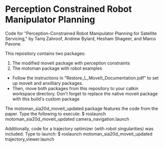 # Perception Constrained Robot Manipulator Planning
Code for "Perception-Constrained Robot Manipulator Planning for Satellite Servicing," by Tariq Zahroof, Andrew Bylard, Hesham Shageer, and Marco Pavone.

This repository contains two packages:
1. The modified moveit package with perception constraints
2. The motoman package with robot examples

- Follow the instructions in "Restore_L_MoveIt_Documentation.pdf" to set up moveit and anxilliary packages.
- Then, move both packages from this repository to your catkin workspace directory. Don't forget to replace the native moveit package with this build's custom package

The motoman_sia20d_moveit_updated package features the code from the paper. Type the following to execute:
$ roslaunch motoman_sia20d_moveit_updated camera_navigation.launch 

Additionally, code for a trajectory optimizer (with robot singularities) was included. Type to launch:
$ roslaunch motoman_sia20d_moveit_updated trajectory_viewer.launch
